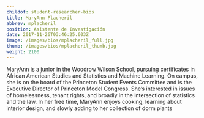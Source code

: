 ```yaml
---
childof: student-researcher-bios
title: MaryAnn Placheril
abbrev: mplacheril
position: Asistente de Investigación
date: 2017-11-26T03:46:25.603Z
image: /images/bios/mplacheril_full.jpg
thumb: /images/bios/mplacheril_thumb.jpg
weight: 2100
---
```

MaryAnn is a junior in the Woodrow Wilson School, pursuing certificates in African American Studies and Statistics and Machine Learning. On campus, she is on the board of the Princeton Student Events Committee and is the Executive Director of Princeton Model Congress. She’s interested in issues of homelessness, tenant rights, and broadly in the intersection of statistics and the law. In her free time, MaryAnn enjoys cooking, learning about interior design, and slowly adding to her collection of dorm plants

